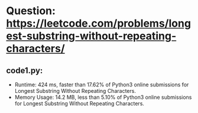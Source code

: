 # Question: https://leetcode.com/problems/longest-substring-without-repeating-characters/

## code1.py:
* Runtime: 424 ms, faster than 17.62% of Python3 online submissions for Longest Substring Without Repeating Characters.
* Memory Usage: 14.2 MB, less than 5.10% of Python3 online submissions for Longest Substring Without Repeating Characters.